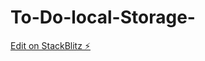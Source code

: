# To-Do-local-Storage-

[Edit on StackBlitz ⚡️](https://stackblitz.com/edit/stackblitz-starters-mrtcak)